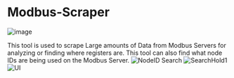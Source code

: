 # Modbus-Scraper
![image](https://user-images.githubusercontent.com/70960513/149018985-4dbb215f-84db-4e9b-8e22-1ad3e2c8ae34.png)

This tool is used to scrape Large amounts of Data from Modbus Servers for analyzing or finding where registers are.
This tool can also find what node IDs are being used on the Modbus Server.
![NodeID Search](https://user-images.githubusercontent.com/70960513/174270226-a4923e02-8a58-424b-898c-aad6be293f53.png)
![SearchHold1](https://user-images.githubusercontent.com/70960513/174270255-8ffa8723-90e2-4a99-a0b4-f1e277e2695f.png)
![UI](https://user-images.githubusercontent.com/70960513/174270266-780f03d7-d7be-4f01-aff2-5c5b3ed9d9ec.png)
